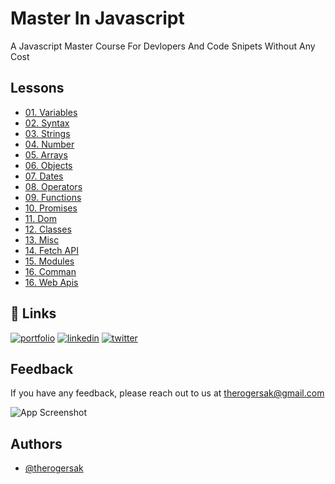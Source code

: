 # Master In Javascript

A Javascript Master Course For Devlopers And Code Snipets Without Any Cost

## Lessons

- [01. Variables](https://github.com/therogersak/full-stack-javascript/tree/main/Variables)
- [02. Syntax](https://github.com/therogersak/full-stack-javascript/tree/main/Syntax)
- [03. Strings](https://github.com/therogersak/full-stack-javascript/tree/main/Strings)
- [04. Number](https://github.com/therogersak/full-stack-javascript/tree/main/Number)
- [05. Arrays](https://github.com/therogersak/full-stack-javascript/tree/main/Arrays)
- [06. Objects](https://github.com/therogersak/full-stack-javascript/tree/main/Objects)
- [07. Dates](https://github.com/therogersak/full-stack-javascript/tree/main/Dates)
- [08. Operators](https://github.com/therogersak/full-stack-javascript/tree/main/Operators)
- [09. Functions](https://github.com/therogersak/full-stack-javascript/tree/main/Functions)
- [10. Promises](https://github.com/therogersak/full-stack-javascript/tree/main/Promises)
- [11. Dom](https://github.com/therogersak/full-stack-javascript/tree/main/Dom)
- [12. Classes](https://github.com/therogersak/full-stack-javascript/tree/main/classes)
- [13. Misc](https://github.com/therogersak/full-stack-javascript/tree/main/Misc)
- [14. Fetch API](https://github.com/therogersak/full-stack-javascript/tree/main/Fetch-Api)
- [15. Modules](https://github.com/therogersak/full-stack-javascript/tree/main/Modules)
- [16. Comman](https://github.com/therogersak/full-stack-javascript/tree/main/Comman)
- [16. Web Apis](https://github.com/therogersak/full-stack-javascript/tree/main/Web-Api)


## 🔗 Links

[![portfolio](https://img.shields.io/badge/my_portfolio-000?style=for-the-badge&logo=ko-fi&logoColor=white)](therogersak.vercel.app)
[![linkedin](https://img.shields.io/badge/linkedin-0A66C2?style=for-the-badge&logo=linkedin&logoColor=white)](https://www.linkedin.com/therogersak)
[![twitter](https://img.shields.io/badge/twitter-1DA1F2?style=for-the-badge&logo=twitter&logoColor=white)](https://twitter.com/therogersak)

## Feedback

If you have any feedback, please reach out to us at therogersak@gmail.com

![App Screenshot](https://github.com/therogersak/full-stack-javascript/blob/main/thumnail.png?raw=true)

## Authors

- [@therogersak](https://www.github.com/therogersak)
